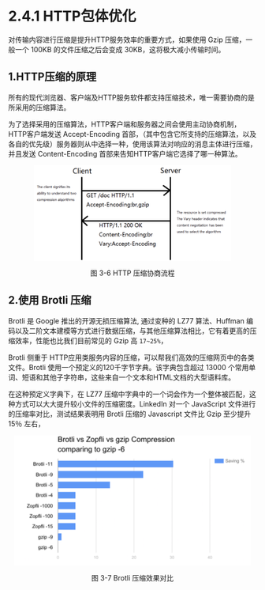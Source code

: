 # 2.4.1 HTTP包体优化 

对传输内容进行压缩是提升HTTP服务效率的重要方式，如果使用 Gzip 压缩，一般一个 100KB 的文件压缩之后会变成 30KB，这将极大减小传输时间。

## 1.HTTP压缩的原理

所有的现代浏览器、客户端及HTTP服务软件都支持压缩技术，唯一需要协商的是所采用的压缩算法。

为了选择采用的压缩算法，HTTP客户端和服务器之间会使用主动协商机制，HTTP客户端发送 Accept-Encoding 首部，（其中包含它所支持的压缩算法，以及各自的优先级）服务器则从中选择一种，使用该算法对响应的消息主体进行压缩，并且发送 Content-Encoding 首部来告知HTTP客户端它选择了哪一种算法。

<div  align="center">
	<img src="../assets/compress.png" width = "400"  align=center />
	<p>图 3-6 HTTP 压缩协商流程</p>
</div>

## 2.使用 Brotli 压缩

Brotli 是 Google 推出的开源无损压缩算法, 通过变种的 LZ77 算法、Huffman 编码以及二阶文本建模等方式进行数据压缩，与其他压缩算法相比，它有着更高的压缩效率，性能也比我们目前常见的 Gzip 高 `17~25%`，

Brotli 侧重于 HTTP应用类服务内容的压缩，可以帮我们高效的压缩网页中的各类文件。Brotli 使用一个预定义的120千字节字典。该字典包含超过 13000 个常用单词、短语和其他子字符串，这些来自一个文本和HTML文档的大型语料库。 

在这种预定义字典下，在 LZ77 压缩中字典中的一个词会作为一个整体被匹配，这种方式可以大大提升较小文件的压缩密度。LinkedIn 对一个 JavaScript 文件进行的压缩率对比，测试结果表明用 Brotli 压缩的 Javascript 文件比 Gzip 至少提升 15％ 左右，

<div  align="center">
	<img src="../assets/brotli.jpeg" width = "480"  align=center />
	<p>图 3-7 Brotli 压缩效果对比</p>
</div>